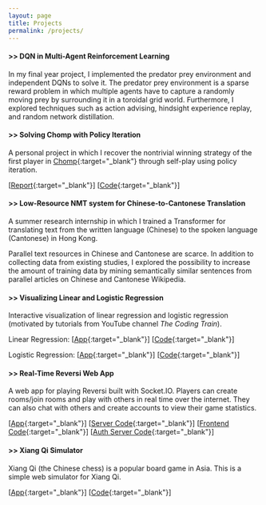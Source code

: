 ```yaml
---
layout: page
title: Projects
permalink: /projects/
---
```


#### >> DQN in Multi-Agent Reinforcement Learning
In my final year project, I implemented the predator prey environment and independent DQNs to solve it. The predator prey environment is a sparse reward problem in which multiple agents have to capture a randomly moving prey by surrounding it in a toroidal grid world. Furthermore, I explored techniques such as action advising, hindsight experience replay, and random network distillation.

#### >> Solving Chomp with Policy Iteration

A personal project in which I recover the nontrivial winning strategy of the first player in [Chomp](https://www.math.ucla.edu/~tom/Games/chomp.html){:target="_blank"} through self-play using policy iteration.

[[Report](https://gist.github.com/hughiemak/58bca80976cc3c7dc1dbbafce6fed0f6){:target="_blank"}] [[Code](https://github.com/hughiemak/chomp){:target="_blank"}]



#### >> Low-Resource NMT system for Chinese-to-Cantonese Translation

A summer research internship in which I trained a Transformer for translating text from the written language (Chinese) to the spoken language (Cantonese) in Hong Kong. 

Parallel text resources in Chinese and Cantonese are scarce. In addition to collecting data from existing studies, I explored the possibility to increase the amount of training data by mining semantically similar sentences from parallel articles on Chinese and Cantonese Wikipedia.

#### >> Visualizing Linear and Logistic Regression

Interactive visualization of linear regression and logistic regression (motivated by tutorials from YouTube channel *The Coding Train*).

Linear Regression: [[App](https://hughiemak.github.io/VisualizeLinearRegression/){:target="_blank"}] [[Code](https://github.com/hughiemak/VisualizeLinearRegression){:target="_blank"}]

Logistic Regression: [[App](https://hughiemak.github.io/VisualizeLogisticRegression/){:target="_blank"}] [[Code](https://github.com/hughiemak/VisualizeLogisticRegression){:target="_blank"}]

#### >> Real-Time Reversi Web App

A web app for playing Reversi built with Socket.IO. Players can create rooms/join rooms and play with others in real time over the internet. They can also chat with others and create accounts to view their game statistics.

[[App](https://hughiemak.github.io/reversi/){:target="_blank"}] [[Server Code](https://github.com/hughiemak/reversi-socket-io-server){:target="_blank"}] [[Frontend Code](https://github.com/hughiemak/reversi){:target="_blank"}] [[Auth Server Code](https://github.com/hughiemak/reversi-auth){:target="_blank"}]

#### >> Xiang Qi Simulator
Xiang Qi (the Chinese chess) is a popular board game in Asia. This is a simple web simulator for Xiang Qi.

[[App](https://hughiemak.github.io/xiangqi/){:target="_blank"}] [[Code](https://github.com/hughiemak/xiangqi){:target="_blank"}]
